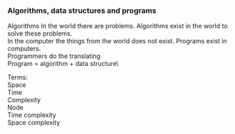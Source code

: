 ### Algorithms, data structures and programs

Algorithms 
In the world there are problems. Algorithms exist in the world to solve these problems.\
In the computer the things from the world does not exist. Programs exist in computers.\
Programmers do the translating\
Program = algorithm + data structure\

Terms:  \
Space  \
Time  \
Complexity  \
Node  \
Time complexity  \
Space complexity  


